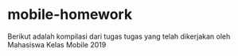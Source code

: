 # mobile-homework
Berikut adalah kompilasi dari tugas tugas yang telah dikerjakan oleh Mahasiswa Kelas Mobile 2019
